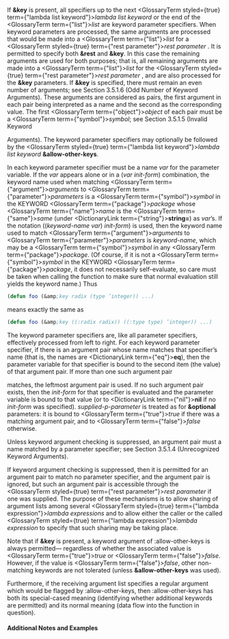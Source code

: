 
If **&amp;key** is present, all specifiers up to the next <GlossaryTerm styled={true} term={"lambda list keyword"}><i>lambda list keyword</i></GlossaryTerm> or the end of the <GlossaryTerm  term={"list"}><i>list</i></GlossaryTerm> are keyword parameter specifiers. When keyword parameters are processed, the same arguments are processed that would be made into a <GlossaryTerm  term={"list"}><i>list</i></GlossaryTerm> for a <GlossaryTerm styled={true} term={"rest parameter"}><i>rest parameter</i></GlossaryTerm> . It is permitted to specify both **&amp;rest** and **&amp;key**. In this case the remaining arguments are used for both purposes; that is, all remaining arguments are made into a <GlossaryTerm  term={"list"}><i>list</i></GlossaryTerm> for the <GlossaryTerm styled={true} term={"rest parameter"}><i>rest parameter</i></GlossaryTerm> , and are also processed for the **&amp;key** parameters. If **&amp;key** is specified, there must remain an even number of arguments; see Section 3.5.1.6 (Odd Number of Keyword Arguments). These arguments are considered as pairs, the first argument in each pair being interpreted as a name and the second as the corresponding value. The first <GlossaryTerm  term={"object"}><i>object</i></GlossaryTerm> of each pair must be a <GlossaryTerm  term={"symbol"}><i>symbol</i></GlossaryTerm>; see Section 3.5.1.5 (Invalid Keyword  

Arguments). The keyword parameter specifiers may optionally be followed by the <GlossaryTerm styled={true} term={"lambda list keyword"}><i>lambda list keyword</i></GlossaryTerm> **&amp;allow-other-keys**.

In each keyword parameter specifier must be a name *var* for the parameter variable. If the *var* appears alone or in a (*var init-form*) combination, the keyword name used when matching <GlossaryTerm  term={"argument"}><i>arguments</i></GlossaryTerm> to <GlossaryTerm  term={"parameter"}><i>parameters</i></GlossaryTerm> is a <GlossaryTerm  term={"symbol"}><i>symbol</i></GlossaryTerm> in the KEYWORD <GlossaryTerm  term={"package"}><i>package</i></GlossaryTerm> whose <GlossaryTerm  term={"name"}><i>name</i></GlossaryTerm> is the <GlossaryTerm  term={"same"}><i>same</i></GlossaryTerm> (under <DictionaryLink  term={"string"}><b>string=</b></DictionaryLink>) as *var*’s. If the notation ((*keyword-name var*) *init-form*) is used, then the keyword name used to match <GlossaryTerm  term={"argument"}><i>arguments</i></GlossaryTerm> to <GlossaryTerm  term={"parameter"}><i>parameters</i></GlossaryTerm> is *keyword-name*, which may be a <GlossaryTerm  term={"symbol"}><i>symbol</i></GlossaryTerm> in any <GlossaryTerm  term={"package"}><i>package</i></GlossaryTerm>. (Of course, if it is not a <GlossaryTerm  term={"symbol"}><i>symbol</i></GlossaryTerm> in the KEYWORD <GlossaryTerm  term={"package"}><i>package</i></GlossaryTerm>, it does not necessarily self-evaluate, so care must be taken when calling the function to make sure that normal evaluation still yields the keyword name.) Thus

```lisp
(defun foo (&amp;key radix (type ’integer)) ...)
```

means exactly the same as

```lisp
(defun foo (&amp;key ((:radix radix)) ((:type type) ’integer)) ...)
```

The keyword parameter specifiers are, like all parameter specifiers, effectively processed from left to right. For each keyword parameter specifier, if there is an argument pair whose name matches that specifier’s name (that is, the names are <DictionaryLink  term={"eq"}><b>eq</b></DictionaryLink>), then the parameter variable for that specifier is bound to the second item (the value) of that argument pair. If more than one such argument pair

matches, the leftmost argument pair is used. If no such argument pair exists, then the *init-form* for that specifier is evaluated and the parameter variable is bound to that value (or to <DictionaryLink  term={"nil"}><b>nil</b></DictionaryLink> if no *init-form* was specified). *supplied-p-parameter* is treated as for **&amp;optional** parameters: it is bound to <GlossaryTerm  term={"true"}><i>true</i></GlossaryTerm> if there was a matching argument pair, and to <GlossaryTerm  term={"false"}><i>false</i></GlossaryTerm> otherwise.

Unless keyword argument checking is suppressed, an argument pair must a name matched by a parameter specifier; see Section 3.5.1.4 (Unrecognized Keyword Arguments).

If keyword argument checking is suppressed, then it is permitted for an argument pair to match no parameter specifier, and the argument pair is ignored, but such an argument pair is accessible through the <GlossaryTerm styled={true} term={"rest parameter"}><i>rest parameter</i></GlossaryTerm> if one was supplied. The purpose of these mechanisms is to allow sharing of argument lists among several <GlossaryTerm styled={true} term={"lambda expression"}><i>lambda expressions</i></GlossaryTerm> and to allow either the caller or the called <GlossaryTerm styled={true} term={"lambda expression"}><i>lambda expression</i></GlossaryTerm> to specify that such sharing may be taking place.

Note that if **&amp;key** is present, a keyword argument of :allow-other-keys is always permitted— regardless of whether the associated value is <GlossaryTerm  term={"true"}><i>true</i></GlossaryTerm> or <GlossaryTerm  term={"false"}><i>false</i></GlossaryTerm>. However, if the value is <GlossaryTerm  term={"false"}><i>false</i></GlossaryTerm>, other non-matching keywords are not tolerated (unless **&amp;allow-other-keys** was used).

Furthermore, if the receiving argument list specifies a regular argument which would be flagged by :allow-other-keys, then :allow-other-keys has both its special-cased meaning (identifying whether additional keywords are permitted) and its normal meaning (data flow into the function in question).

#### Additional Notes and Examples

```lisp
```